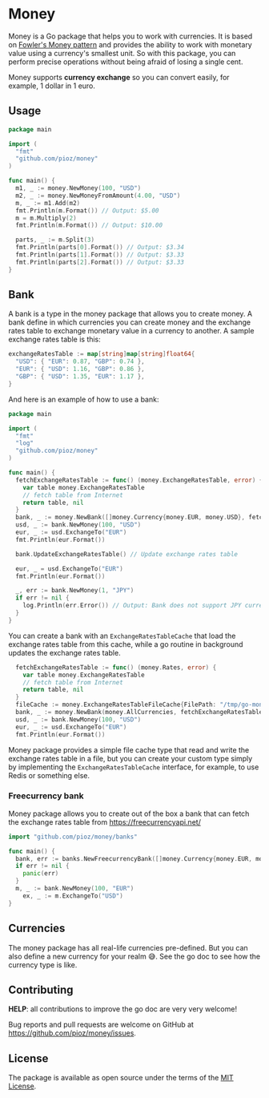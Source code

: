 # Money

Money is a Go package that helps you to work with currencies. It is based on
[Fowler's Money pattern](https://martinfowler.com/eaaCatalog/money.html) and
provides the ability to work with monetary value using a currency's smallest
unit. So with this package, you can perform precise operations without being
afraid of losing a single cent.

Money supports **currency exchange** so you can convert easily, for example, 1
dollar in 1 euro.

## Usage

```go
package main

import (
  "fmt"
  "github.com/pioz/money"
)

func main() {
  m1, _ := money.NewMoney(100, "USD")
  m2, _ := money.NewMoneyFromAmount(4.00, "USD")
  m, _ := m1.Add(m2)
  fmt.Println(m.Format()) // Output: $5.00
  m = m.Multiply(2)
  fmt.Println(m.Format()) // Output: $10.00

  parts, _ := m.Split(3)
  fmt.Println(parts[0].Format()) // Output: $3.34
  fmt.Println(parts[1].Format()) // Output: $3.33
  fmt.Println(parts[2].Format()) // Output: $3.33
}
```

## Bank

A bank is a type in the money package that allows you to create money. A bank
define in which currencies you can create money and the exchange rates table to
exchange monetary value in a currency to another. A sample exchange rates table
is this:

```go
exchangeRatesTable := map[string]map[string]float64{
  "USD": { "EUR": 0.87, "GBP": 0.74 },
  "EUR": { "USD": 1.16, "GBP": 0.86 },
  "GBP": { "USD": 1.35, "EUR": 1.17 },
}
```

And here is an example of how to use a bank:

```go
package main

import (
  "fmt"
  "log"
  "github.com/pioz/money"
)

func main() {
  fetchExchangeRatesTable := func() (money.ExchangeRatesTable, error) {
    var table money.ExchangeRatesTable
    // fetch table from Internet
    return table, nil
  }
  bank, _ := money.NewBank([]money.Currency{money.EUR, money.USD}, fetchExchangeRatesTable, nil)
  usd, _ := bank.NewMoney(100, "USD")
  eur, _ := usd.ExchangeTo("EUR")
  fmt.Println(eur.Format())

  bank.UpdateExchangeRatesTable() // Update exchange rates table

  eur, _ = usd.ExchangeTo("EUR")
  fmt.Println(eur.Format())

  _, err := bank.NewMoney(1, "JPY")
  if err != nil {
    log.Println(err.Error()) // Output: Bank does not support JPY currency
  }
}
```

You can create a bank with an `ExchangeRatesTableCache` that load the exchange
rates table from this cache, while a go routine in background updates the
exchange rates table.

```go
  fetchExchangeRatesTable := func() (money.Rates, error) {
    var table money.ExchangeRatesTable
    // fetch table from Internet
    return table, nil
  }
  fileCache := money.ExchangeRatesTableFileCache{FilePath: "/tmp/go-money-exchange-rates-table-cache"}
  bank, _ := money.NewBank(money.AllCurrencies, fetchExchangeRatesTable, fileCache)
  usd, _ := bank.NewMoney(100, "USD")
  eur, _ := usd.ExchangeTo("EUR")
  fmt.Println(eur.Format())
```

Money package provides a simple file cache type that read and write the exchange
rates table in a file, but you can create your custom type simply by
implementing the `ExchangeRatesTableCache` interface, for example, to use Redis
or something else.

### Freecurrency bank

Money package allows you to create out of the box a bank that can fetch the
exchange rates table from https://freecurrencyapi.net/

```go
import "github.com/pioz/money/banks"

func main() {
  bank, err := banks.NewFreecurrencyBank([]money.Currency{money.EUR, money.USD}, "YOUR-API-KEY", nil)
  if err != nil {
    panic(err)
  }
  m, _ := bank.NewMoney(100, "EUR")
	ex, _ := m.ExchangeTo("USD")
}
```

## Currencies

The money package has all real-life currencies pre-defined. But you can also
define a new currency for your realm 😅. See the go doc to see how the currency
type is like.

## Contributing

**HELP**: all contributions to improve the go doc are very very welcome!

Bug reports and pull requests are welcome on GitHub at
https://github.com/pioz/money/issues.

## License

The package is available as open source under the terms of the [MIT
License](http://opensource.org/licenses/MIT).
